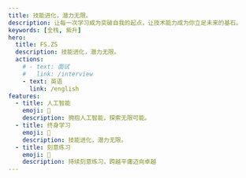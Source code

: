 ```yaml
---
title: 技能进化，潜力无限。
description: 让每一次学习成为突破自我的起点，让技术能力成为你立足未来的基石。
keywords: [全栈, 紫升]
hero:
  title: FS.ZS
  description: 技能进化，潜力无限。
  actions:
    # - text: 面试
    #   link: /interview
    - text: 英语
      link: /english
features:
  - title: 人工智能
    emoji: 🌈
    description: 拥抱人工智能，探索无限可能。
  - title: 终身学习
    emoji: 💎
    description: 技能进化，潜力无限。
  - title: 刻意练习
    emoji: 🚀
    description: 持续刻意练习，跨越平庸迈向卓越
---
```

